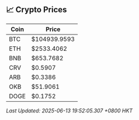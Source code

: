 ## 📈 Crypto Prices

| Coin | Price |
| ---- | ----- |
| BTC | $104939.9593 |
| ETH | $2533.4062 |
| BNB | $653.7682 |
| CRV | $0.5907 |
| ARB | $0.3386 |
| OKB | $51.9061 |
| DOGE | $0.1752 |

_Last Updated: 2025-06-13 19:52:05.307 +0800 HKT_